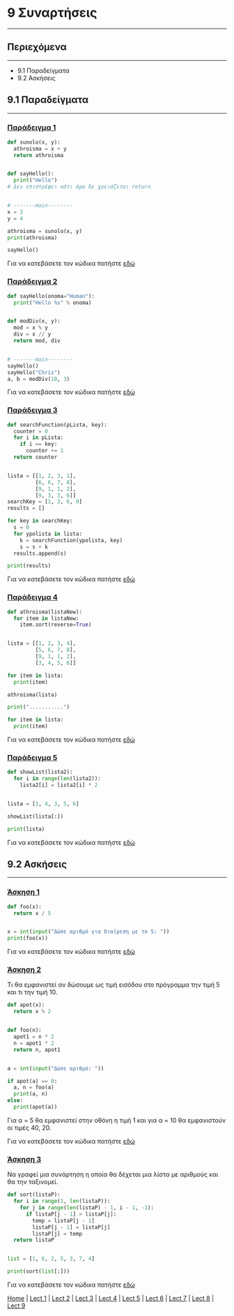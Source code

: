 # 9 Συναρτήσεις

---

## Περιεχόμενα

---

- 9.1 Παραδείγματα
- 9.2 Ασκήσεις

## 9.1 Παραδείγματα

---

### [Παράδειγμα 1](source/lecture_09/lecture_09_example_1.py)

```python
def sunolo(x, y):
  athroisma = x + y
  return athroisma


def sayHello():
  print("Hello")
# Δεν επιστρέφει κάτι άρα δε χρειάζεται return


# -------main--------
x = 3
y = 4

athroisma = sunolo(x, y)
print(athroisma)

sayHello()
```

Για να κατεβάσετε τον κώδικα πατήστε [εδώ](source/lecture_09/lecture_09_example_1.py)

### [Παράδειγμα 2](source/lecture_09/lecture_09_example_2.py)

```python
def sayHello(onoma="Human"):
  print("Hello %s" % onoma)


def modDiv(x, y):
  mod = x % y
  div = x // y
  return mod, div


# -------main--------
sayHello()
sayHello("Chris")
a, b = modDiv(10, 3)
```

Για να κατεβάσετε τον κώδικα πατήστε [εδώ](source/lecture_09/lecture_09_example_2.py)

### [Παράδειγμα 3](source/lecture_09/lecture_09_example_3.py)

```python
def searchFunction(pLista, key):
  counter = 0
  for i in pLista:
    if i == key:
      counter += 1
  return counter


lista = [[1, 2, 3, 1],
         [6, 6, 7, 8],
         [9, 1, 1, 2],
         [9, 3, 3, 6]]
searchKey = [1, 3, 6, 9]
results = []

for key in searchKey:
  s = 0
  for ypolista in lista:
    k = searchFunction(ypolista, key)
    s = s + k
  results.append(s)

print(results)
```

Για να κατεβάσετε τον κώδικα πατήστε [εδώ](source/lecture_09/lecture_09_example_3.py)

### [Παράδειγμα 4](source/lecture_09/lecture_09_example_4.py)

```python
def athroisma(listaNew):
  for item in listaNew:
    item.sort(reverse=True)


lista = [[1, 2, 3, 4],
         [5, 6, 7, 8],
         [9, 1, 1, 2],
         [3, 4, 5, 6]]

for item in lista:
  print(item)

athroisma(lista)

print("...........")

for item in lista:
  print(item)
```

Για να κατεβάσετε τον κώδικα πατήστε [εδώ](source/lecture_09/lecture_09_example_4.py)

### [Παράδειγμα 5](source/lecture_09/lecture_09_example_5.py)

```python
def showList(lista2):
  for i in range(len(lista2)):
    lista2[i] = lista2[i] * 2


lista = [1, 4, 3, 5, 6]

showList(lista[:])

print(lista)
```

Για να κατεβάσετε τον κώδικα πατήστε [εδώ](source/lecture_09/lecture_09_example_5.py)

## 9.2 Ασκήσεις

---

### [Άσκηση 1](source/lecture_09/lecture_09_exercise_1.py)

```python
def foo(x):
  return x / 5


x = int(input("Δώσε αριθμό για διαίρεση με το 5: "))
print(foo(x))
```

Για να κατεβάσετε τον κώδικα πατήστε [εδώ](source/lecture_09/lecture_09_exercise_1.py)

### [Άσκηση 2](source/lecture_09/lecture_09_exercise_2.py)

Τι θα εµφανιστεί αν δώσουµε ως τιµή εισόδου στο πρόγραµµα την τιµή 5 και τι την τιµή 10.

```python
def apot(x):
  return x % 2


def foo(n):
  apot1 = n * 2
  n = apot1 * 2
  return n, apot1


a = int(input("Δώσε αριθμό: "))

if apot(a) == 0:
  a, n = foo(a)
  print(a, n)
else:
  print(apot(a))
```

Για α = 5 θα εµφανιστεί στην οθόνη η τιµή 1 και για α = 10 θα εµφανιστούν οι τιµές 40, 20.

Για να κατεβάσετε τον κώδικα πατήστε [εδώ](source/lecture_09/lecture_09_exercise_2.py)

### [Άσκηση 3](source/lecture_09/lecture_09_exercise_3.py)

Να γραφεί µια συνάρτηση η οποία θα δέχεται µια λίστα µε αριθµούς και θα την ταξινοµεί.

```python
def sort(listaP):
  for i in range(1, len(listaP)):
    for j in range(len(listaP) - 1, i - 1, -1):
      if listaP[j - 1] > listaP[j]:
        temp = listaP[j - 1]
        listaP[j - 1] = listaP[j]
        listaP[j] = temp
  return listaP


list = [1, 6, 2, 5, 3, 7, 4]

print(sort(list[:]))
```

Για να κατεβάσετε τον κώδικα πατήστε [εδώ](source/lecture_09/lecture_09_exercise_3.py)

[Home](../README.md) | [Lect 1](lecture_01.md) | [Lect 2](lecture_02.md) | [Lect 3](lecture_03.md) | [Lect 4](lecture_04.md) | [Lect 5](lecture_05.md) | [Lect 6](lecture_06.md) | [Lect 7](lecture_07.md) | [Lect 8](lecture_08.md) | [Lect 9](lecture_09.md)
